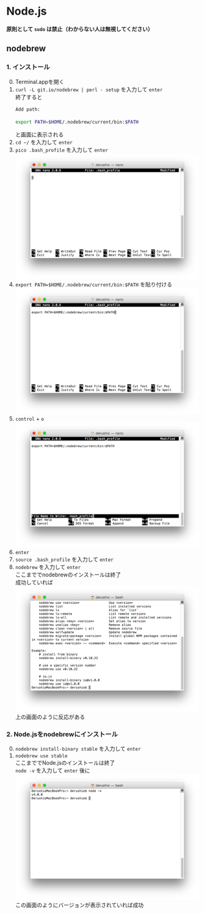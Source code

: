 # Node.js

**原則として `sudo` は禁止（わからない人は無視してください）**

## nodebrew
### 1. インストール
0. Terminal.appを開く
0. `curl -L git.io/nodebrew | perl - setup` を入力して `enter`  
	終了すると
	``` bash
	Add path:

	export PATH=$HOME/.nodebrew/current/bin:$PATH
	```
	と画面に表示される
0. `cd ~/` を入力して `enter`
0. `pico .bash_profile` を入力して `enter`
	![pico_bash_profile](../Image/pico_bash_profile.png)
0. `export PATH=$HOME/.nodebrew/current/bin:$PATH` を貼り付ける
	![pico_bash_profile_pasete](../Image/pico_bash_profile_paste.png)
0. `control` + `o`
	![pico_bash_profile_save](../Image/pico_bash_profile_save.png)
0. `enter`
0. `source .bash_profile` を入力して `enter`
0. `nodebrew` を入力して `enter`  
	ここまででnodebrewのインストールは終了  
	成功していれば
	![nodebrew_install_ok](../Image/nodebrew_install_ok.png)
	上の画面のように反応がある

### 2. Node.jsをnodebrewにインストール
0. `nodebrew install-binary stable` を入力して `enter`
0. `nodebrew use stable`  
	ここまででNode.jsのインストールは終了  
	`node -v` を入力して `enter` 後に
	![node_v](../Image/node_v.png)
	この画面のようにバージョンが表示されていれば成功
